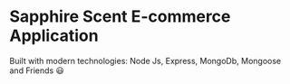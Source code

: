 # Sapphire Scent E-commerce Application

Built with modern technologies: Node Js, Express, MongoDb, Mongoose and Friends 😃
